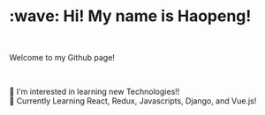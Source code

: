 <h1> :wave: Hi! My name is Haopeng! </h1> <br/>

Welcome to my Github page! <br/>

<br/>

👀 I'm interested in learning new Technologies!! <br/>
👀 Currently Learning React, Redux, Javascripts, Django, and Vue.js! <br/>




